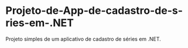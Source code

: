 # Projeto-de-App-de-cadastro-de-s-ries-em-.NET
Projeto simples de um aplicativo de cadastro de séries em .NET.
